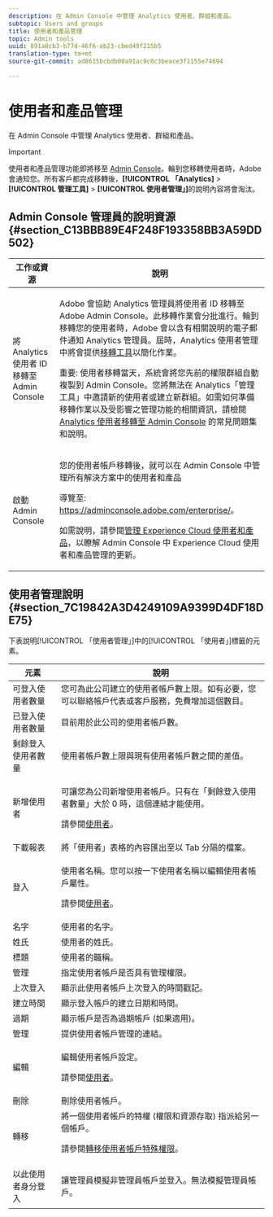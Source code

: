 ```yaml
---
description: 在 Admin Console 中管理 Analytics 使用者、群組和產品。
subtopic: Users and groups
title: 使用者和產品管理
topic: Admin tools
uuid: 891a8cb3-b77d-46f6-ab23-cbed49f215b5
translation-type: tm+mt
source-git-commit: ad8615bcbdb00a91ac9c0c3beace3f1155e74694

---
```



# 使用者和產品管理

在 Admin Console 中管理 Analytics 使用者、群組和產品。

>[!IMPORTANT]
>
>使用者和產品管理功能即將移至 [Admin Console](https://helpx.adobe.com/enterprise/using/admin-console.html)。輪到您移轉使用者時，Adobe 會通知您。所有客戶都完成移轉後，**[!UICONTROL 「Analytics]** &gt; **[!UICONTROL 管理工具]** &gt; **[!UICONTROL 使用者管理」]**&#x200B;的說明內容將會淘汰。

## Admin Console 管理員的說明資源 {#section_C13BBB89E4F248F193358BB3A59DD502}

<table id="table_9263797773A749628E12BB3C1EBE620B"> 
 <thead> 
  <tr> 
   <th colname="col1" class="entry"> 工作或資源 </th> 
   <th colname="col2" class="entry"> 說明 </th> 
  </tr>
 </thead>
 <tbody> 
  <tr> 
   <td colname="col1"> <p>將 Analytics 使用者 ID 移轉至 Admin Console </p> </td> 
   <td colname="col2"> <p> Adobe 會協助 Analytics 管理員將使用者 ID 移轉至 Adobe Admin Console。此移轉作業會分批進行。輪到移轉您的使用者時，Adobe 會以含有相關說明的電子郵件通知 Analytics 管理員。屆時，Analytics 使用者管理中將會提供<a href="https://docs.adobe.com/content/help/en/analytics/admin/user-product-management/user-management/migrate-users/c-migration-tool.html">移轉工具</a>以簡化作業。 </p> <p>重要: 使用者移轉當天，系統會將您先前的權限群組自動複製到 Admin Console。您將無法在 Analytics「管理工具」中邀請新的使用者或建立新群組。如需如何準備移轉作業以及受影響之管理功能的相關資訊，請檢閱 <a href="https://marketing.adobe.com/resources/help/en_US/experience-cloud/admin-console/analytics-migration/">Analytics 使用者移轉至 Admin Console</a> 的常見問題集和說明。 </p> </td> 
  </tr> 
  <tr> 
   <td colname="col1"> <p>啟動 Admin Console </p> </td> 
   <td colname="col2"> <p>您的使用者帳戶移轉後，就可以在 Admin Console 中管理所有解決方案中的使用者和產品 </p> <p>導覽至: <a href="https://adminconsole.adobe.com/enterprise/#"> https://adminconsole.adobe.com/enterprise/</a>。 </p> <p>如需說明，請參閱<a href="https://marketing.adobe.com/resources/help/en_US/mcloud/admin_getting_started.html">管理 Experience Cloud 使用者和產品</a>，以瞭解 Admin Console 中 Experience Cloud 使用者和產品管理的更新。 </p> </td> 
  </tr> 
 </tbody> 
</table>

## 使用者管理說明 {#section_7C19842A3D4249109A9399D4DF18DE75}

下表說明[!UICONTROL 「使用者管理」]中的[!UICONTROL 「使用者」]標籤的元素。

<table id="table_6F81D1095EB945D8995FF971B65BA52A"> 
 <thead> 
  <tr> 
   <th colname="col1" class="entry"> 元素 </th> 
   <th colname="col2" class="entry"> 說明 </th> 
  </tr> 
 </thead>
 <tbody> 
  <tr> 
   <td colname="col1"> <span class="wintitle"> 可登入使用者數量</span> </td> 
   <td colname="col2"> 您可為此公司建立的使用者帳戶數上限。如有必要，您可以聯絡帳戶代表或客戶服務，免費增加這個數目。 </td> 
  </tr> 
  <tr> 
   <td colname="col1"> <span class="wintitle"> 已登入使用者數量</span> </td> 
   <td colname="col2"> 目前用於此公司的使用者帳戶數。 </td> 
  </tr> 
  <tr> 
   <td colname="col1"> <span class="wintitle"> 剩餘登入使用者數量</span> </td> 
   <td colname="col2"> 使用者帳戶數上限與現有使用者帳戶數之間的差值。 </td> 
  </tr> 
  <tr> 
   <td colname="col1"> <span class="wintitle"> 新增使用者</span> </td> 
   <td colname="col2"> <p>可讓您為公司新增使用者帳戶。只有在「剩餘登入使用者數量」大於 0 時，這個連結才能使用。 </p> <p>請參閱<a href="/help/admin/user-management2/c-user-management/users.md">使用者</a>。 </p> </td> 
  </tr> 
  <tr> 
   <td colname="col1"> <span class="wintitle"> 下載報表</span> </td> 
   <td colname="col2">將<span class="wintitle">「使用者」</span>表格的內容匯出至以 Tab 分隔的檔案。 </td> 
  </tr> 
  <tr> 
   <td colname="col1"> <span class="wintitle"> 登入</span> </td> 
   <td colname="col2"> <p>使用者名稱。您可以按一下使用者名稱以編輯使用者帳戶屬性。 </p> <p>請參閱<a href="/help/admin/user-management2/c-user-management/users.md">使用者</a>。 </p> </td> 
  </tr> 
  <tr> 
   <td colname="col1"> <span class="wintitle"> 名字</span> </td> 
   <td colname="col2"> 使用者的名字。 </td> 
  </tr> 
  <tr> 
   <td colname="col1"> <span class="wintitle"> 姓氏</span> </td> 
   <td colname="col2"> 使用者的姓氏。 </td> 
  </tr> 
  <tr> 
   <td colname="col1"> <span class="wintitle"> 標題</span> </td> 
   <td colname="col2"> 使用者的職稱。 </td> 
  </tr> 
  <tr> 
   <td colname="col1"> <span class="wintitle"> 管理</span> </td> 
   <td colname="col2"> 指定使用者帳戶是否具有管理權限。 </td> 
  </tr> 
  <tr> 
   <td colname="col1"> <span class="wintitle"> 上次登入</span> </td> 
   <td colname="col2"> 顯示此使用者帳戶上次登入的時間戳記。 </td> 
  </tr> 
  <tr> 
   <td colname="col1"><span class="wintitle"> 建立時間</span> </td> 
   <td colname="col2"> 顯示登入帳戶的建立日期和時間。 </td> 
  </tr> 
  <tr> 
   <td colname="col1"> <span class="wintitle"> 過期</span> </td> 
   <td colname="col2"> 顯示帳戶是否為過期帳戶 (如果適用)。 </td> 
  </tr> 
  <tr> 
   <td colname="col1"> <span class="wintitle"> 管理</span> </td> 
   <td colname="col2"> 提供使用者帳戶管理的連結。 </td> 
  </tr> 
  <tr> 
   <td colname="col1"> <span class="wintitle"> 編輯</span> </td> 
   <td colname="col2"> <p>編輯使用者帳戶設定。 </p> <p>請參閱<a href="/help/admin/user-management2/c-user-management/users.md">使用者</a>。 </p> </td> 
  </tr> 
  <tr> 
   <td colname="col1"> <span class="wintitle"> 刪除</span> </td> 
   <td colname="col2"> 刪除使用者帳戶。 </td> 
  </tr> 
  <tr> 
   <td colname="col1"> <span class="wintitle"> 轉移</span> </td> 
   <td colname="col2">將一個使用者帳戶的特權 (權限和資源存取) 指派給另一個帳戶。 <p>請參閱<a href="/help/admin/user-management2/c-user-management/t-transfer-user-accout-privileges.md">轉移使用者帳戶特殊權限</a>。 </p> </td> 
  </tr> 
  <tr> 
   <td colname="col1"><span class="wintitle"> 以此使用者身分登入</span> </td> 
   <td colname="col2"> <p>讓管理員模擬非管理員帳戶並登入。無法模擬管理員帳戶。 </p> </td> 
  </tr> 
 </tbody> 
</table>

